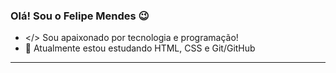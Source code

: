 ### Olá! Sou o Felipe Mendes 😉

- </> Sou apaixonado por tecnologia e programação! 
- 🌱 Atualmente estou estudando HTML, CSS e Git/GitHub

<hr/>
